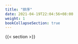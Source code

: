 ```yaml
---
title: "排序"
date: 2021-04-19T22:04:56+08:00
weight: 1
bookCollapseSection: true
---
```


{{< section >}}